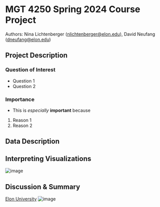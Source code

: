 # MGT 4250 Spring 2024 Course Project
Authors: Nina Lichtenberger (nlichtenberger@elon.edu), David Neufang (dneufang@elon.edu)

## Project Description
### Question of Interest
- Question 1
- Question 2
### Importance
- This is *especially* **important** because
1. Reason 1
2. Reason 2

## Data Description

## Interpreting Visualizations
![image](https://github.com/lichtenn/mgt4250spring2024/assets/158494941/8d1c16c9-f6c0-43f0-a83c-8de27ad283c6)

## Discussion & Summary


[Elon University](https://elon.edu)
![image](https://github.com/lichtenn/mgt4250spring2024/assets/158494941/382ae03b-b20a-421e-9d31-e5cf067c65ca)
